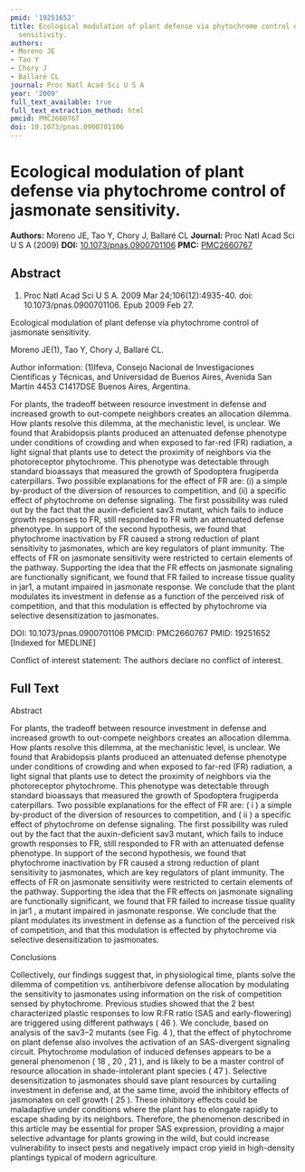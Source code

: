 ```yaml
---
pmid: '19251652'
title: Ecological modulation of plant defense via phytochrome control of jasmonate
  sensitivity.
authors:
- Moreno JE
- Tao Y
- Chory J
- Ballaré CL
journal: Proc Natl Acad Sci U S A
year: '2009'
full_text_available: true
full_text_extraction_method: html
pmcid: PMC2660767
doi: 10.1073/pnas.0900701106
---
```


# Ecological modulation of plant defense via phytochrome control of jasmonate sensitivity.
**Authors:** Moreno JE, Tao Y, Chory J, Ballaré CL
**Journal:** Proc Natl Acad Sci U S A (2009)
**DOI:** [10.1073/pnas.0900701106](https://doi.org/10.1073/pnas.0900701106)
**PMC:** [PMC2660767](https://www.ncbi.nlm.nih.gov/pmc/articles/PMC2660767/)

## Abstract

1. Proc Natl Acad Sci U S A. 2009 Mar 24;106(12):4935-40. doi: 
10.1073/pnas.0900701106. Epub 2009 Feb 27.

Ecological modulation of plant defense via phytochrome control of jasmonate 
sensitivity.

Moreno JE(1), Tao Y, Chory J, Ballaré CL.

Author information:
(1)Ifeva, Consejo Nacional de Investigaciones Científicas y Técnicas, and 
Universidad de Buenos Aires, Avenida San Martín 4453 C1417DSE Buenos Aires, 
Argentina.

For plants, the tradeoff between resource investment in defense and increased 
growth to out-compete neighbors creates an allocation dilemma. How plants 
resolve this dilemma, at the mechanistic level, is unclear. We found that 
Arabidopsis plants produced an attenuated defense phenotype under conditions of 
crowding and when exposed to far-red (FR) radiation, a light signal that plants 
use to detect the proximity of neighbors via the photoreceptor phytochrome. This 
phenotype was detectable through standard bioassays that measured the growth of 
Spodoptera frugiperda caterpillars. Two possible explanations for the effect of 
FR are: (i) a simple by-product of the diversion of resources to competition, 
and (ii) a specific effect of phytochrome on defense signaling. The first 
possibility was ruled out by the fact that the auxin-deficient sav3 mutant, 
which fails to induce growth responses to FR, still responded to FR with an 
attenuated defense phenotype. In support of the second hypothesis, we found that 
phytochrome inactivation by FR caused a strong reduction of plant sensitivity to 
jasmonates, which are key regulators of plant immunity. The effects of FR on 
jasmonate sensitivity were restricted to certain elements of the pathway. 
Supporting the idea that the FR effects on jasmonate signaling are functionally 
significant, we found that FR failed to increase tissue quality in jar1, a 
mutant impaired in jasmonate response. We conclude that the plant modulates its 
investment in defense as a function of the perceived risk of competition, and 
that this modulation is effected by phytochrome via selective desensitization to 
jasmonates.

DOI: 10.1073/pnas.0900701106
PMCID: PMC2660767
PMID: 19251652 [Indexed for MEDLINE]

Conflict of interest statement: The authors declare no conflict of interest.

## Full Text

Abstract

For plants, the tradeoff between resource investment in defense and increased growth to out-compete neighbors creates an allocation dilemma. How plants resolve this dilemma, at the mechanistic level, is unclear. We found that Arabidopsis plants produced an attenuated defense phenotype under conditions of crowding and when exposed to far-red (FR) radiation, a light signal that plants use to detect the proximity of neighbors via the photoreceptor phytochrome. This phenotype was detectable through standard bioassays that measured the growth of Spodoptera frugiperda caterpillars. Two possible explanations for the effect of FR are: ( i ) a simple by-product of the diversion of resources to competition, and ( ii ) a specific effect of phytochrome on defense signaling. The first possibility was ruled out by the fact that the auxin-deficient sav3 mutant, which fails to induce growth responses to FR, still responded to FR with an attenuated defense phenotype. In support of the second hypothesis, we found that phytochrome inactivation by FR caused a strong reduction of plant sensitivity to jasmonates, which are key regulators of plant immunity. The effects of FR on jasmonate sensitivity were restricted to certain elements of the pathway. Supporting the idea that the FR effects on jasmonate signaling are functionally significant, we found that FR failed to increase tissue quality in jar1 , a mutant impaired in jasmonate response. We conclude that the plant modulates its investment in defense as a function of the perceived risk of competition, and that this modulation is effected by phytochrome via selective desensitization to jasmonates.

Conclusions

Collectively, our findings suggest that, in physiological time, plants solve the dilemma of competition vs. antiherbivore defense allocation by modulating the sensitivity to jasmonates using information on the risk of competition sensed by phytochrome. Previous studies showed that the 2 best characterized plastic responses to low R:FR ratio (SAS and early-flowering) are triggered using different pathways ( 46 ). We conclude, based on analysis of the sav3–2 mutants (see Fig. 4 ), that the effect of phytochrome on plant defense also involves the activation of an SAS-divergent signaling circuit. Phytochrome modulation of induced defenses appears to be a general phenomenon ( 18 , 20 , 21 ), and is likely to be a master control of resource allocation in shade-intolerant plant species ( 47 ). Selective desensitization to jasmonates should save plant resources by curtailing investment in defense and, at the same time, avoid the inhibitory effects of jasmonates on cell growth ( 25 ). These inhibitory effects could be maladaptive under conditions where the plant has to elongate rapidly to escape shading by its neighbors. Therefore, the phenomenon described in this article may be essential for proper SAS expression, providing a major selective advantage for plants growing in the wild, but could increase vulnerability to insect pests and negatively impact crop yield in high-density plantings typical of modern agriculture.
